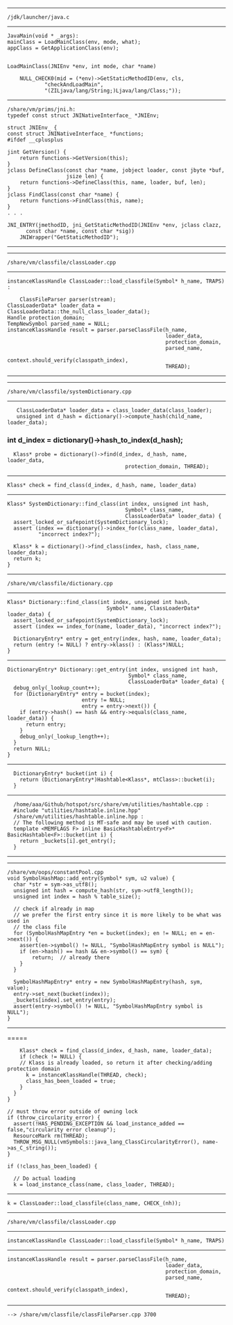 -----
    /jdk/launcher/java.c
-----
    JavaMain(void * _args):
    mainClass = LoadMainClass(env, mode, what);
    appClass = GetApplicationClass(env);
    
    
    LoadMainClass(JNIEnv *env, int mode, char *name)
    
        NULL_CHECK0(mid = (*env)->GetStaticMethodID(env, cls,
                "checkAndLoadMain",
                "(ZILjava/lang/String;)Ljava/lang/Class;"));
                
-----
    /share/vm/prims/jni.h:
    typedef const struct JNINativeInterface_ *JNIEnv;
    
    struct JNIEnv_ {
    const struct JNINativeInterface_ *functions;
    #ifdef __cplusplus

    jint GetVersion() {
        return functions->GetVersion(this);
    }
    jclass DefineClass(const char *name, jobject loader, const jbyte *buf,
                       jsize len) {
        return functions->DefineClass(this, name, loader, buf, len);
    }
    jclass FindClass(const char *name) {
        return functions->FindClass(this, name);
    }
    . . .
    
    JNI_ENTRY(jmethodID, jni_GetStaticMethodID(JNIEnv *env, jclass clazz,
          const char *name, const char *sig))
        JNIWrapper("GetStaticMethodID");
-----

-----
    /share/vm/classfile/classLoader.cpp
-----
    instanceKlassHandle ClassLoader::load_classfile(Symbol* h_name, TRAPS) : 
    
        ClassFileParser parser(stream);
    ClassLoaderData* loader_data = ClassLoaderData::the_null_class_loader_data();
    Handle protection_domain;
    TempNewSymbol parsed_name = NULL;
    instanceKlassHandle result = parser.parseClassFile(h_name,
                                                       loader_data,
                                                       protection_domain,
                                                       parsed_name,
                                                       context.should_verify(classpath_index),
                                                       THREAD);
-----



-----
    /share/vm/classfile/systemDictionary.cpp
-----

       ClassLoaderData* loader_data = class_loader_data(class_loader);
       unsigned int d_hash = dictionary()->compute_hash(child_name, loader_data); 
###    int d_index = dictionary()->hash_to_index(d_hash);
      
      Klass* probe = dictionary()->find(d_index, d_hash, name, loader_data,
                                          protection_domain, THREAD);
-----
    Klass* check = find_class(d_index, d_hash, name, loader_data)
-----
    Klass* SystemDictionary::find_class(int index, unsigned int hash,
                                          Symbol* class_name,
                                          ClassLoaderData* loader_data) {
      assert_locked_or_safepoint(SystemDictionary_lock);
      assert (index == dictionary()->index_for(class_name, loader_data),
              "incorrect index?");

      Klass* k = dictionary()->find_class(index, hash, class_name, loader_data);
      return k;
    }
-----
    /share/vm/classfile/dictionary.cpp
-----
    Klass* Dictionary::find_class(int index, unsigned int hash,
                                    Symbol* name, ClassLoaderData* loader_data) {
      assert_locked_or_safepoint(SystemDictionary_lock);
      assert (index == index_for(name, loader_data), "incorrect index?");

      DictionaryEntry* entry = get_entry(index, hash, name, loader_data);
      return (entry != NULL) ? entry->klass() : (Klass*)NULL;
    }
-----
    DictionaryEntry* Dictionary::get_entry(int index, unsigned int hash,
                                           Symbol* class_name,
                                           ClassLoaderData* loader_data) {
      debug_only(_lookup_count++);
      for (DictionaryEntry* entry = bucket(index);
                            entry != NULL;
                            entry = entry->next()) {
        if (entry->hash() == hash && entry->equals(class_name, loader_data)) {
          return entry;
        }
        debug_only(_lookup_length++);
      }
      return NULL;
    }
-----
      DictionaryEntry* bucket(int i) {
        return (DictionaryEntry*)Hashtable<Klass*, mtClass>::bucket(i);
      }
-----
      /home/aaa/Github/hotspot/src/share/vm/utilities/hashtable.cpp : 
      #include "utilities/hashtable.inline.hpp"
      /share/vm/utilities/hashtable.inline.hpp :
      // The following method is MT-safe and may be used with caution.
      template <MEMFLAGS F> inline BasicHashtableEntry<F>* BasicHashtable<F>::bucket(int i) {
        return _buckets[i].get_entry();
      }
-----










-----
    /share/vm/oops/constantPool.cpp
    void SymbolHashMap::add_entry(Symbol* sym, u2 value) {
      char *str = sym->as_utf8();
      unsigned int hash = compute_hash(str, sym->utf8_length());
      unsigned int index = hash % table_size();

      // check if already in map
      // we prefer the first entry since it is more likely to be what was used in
      // the class file
      for (SymbolHashMapEntry *en = bucket(index); en != NULL; en = en->next()) {
        assert(en->symbol() != NULL, "SymbolHashMapEntry symbol is NULL");
        if (en->hash() == hash && en->symbol() == sym) {
            return;  // already there
        }
      }

      SymbolHashMapEntry* entry = new SymbolHashMapEntry(hash, sym, value);
      entry->set_next(bucket(index));
      _buckets[index].set_entry(entry);
      assert(entry->symbol() != NULL, "SymbolHashMapEntry symbol is NULL");
    }
-----
=====

        Klass* check = find_class(d_index, d_hash, name, loader_data);
        if (check != NULL) {
        // Klass is already loaded, so return it after checking/adding protection domain
          k = instanceKlassHandle(THREAD, check);
          class_has_been_loaded = true;
        }
      }
    }

    // must throw error outside of owning lock
    if (throw_circularity_error) {
      assert(!HAS_PENDING_EXCEPTION && load_instance_added == false,"circularity error cleanup");
      ResourceMark rm(THREAD);
      THROW_MSG_NULL(vmSymbols::java_lang_ClassCircularityError(), name->as_C_string());
    }

    if (!class_has_been_loaded) {

      // Do actual loading
      k = load_instance_class(name, class_loader, THREAD);
-----
    k = ClassLoader::load_classfile(class_name, CHECK_(nh));
-----
    /share/vm/classfile/classLoader.cpp
-----
    instanceKlassHandle ClassLoader::load_classfile(Symbol* h_name, TRAPS) 
-----
    instanceKlassHandle result = parser.parseClassFile(h_name,
                                                       loader_data,
                                                       protection_domain,
                                                       parsed_name,
                                                       context.should_verify(classpath_index),
                                                       THREAD);

-----
    --> /share/vm/classfile/classFileParser.cpp 3700


